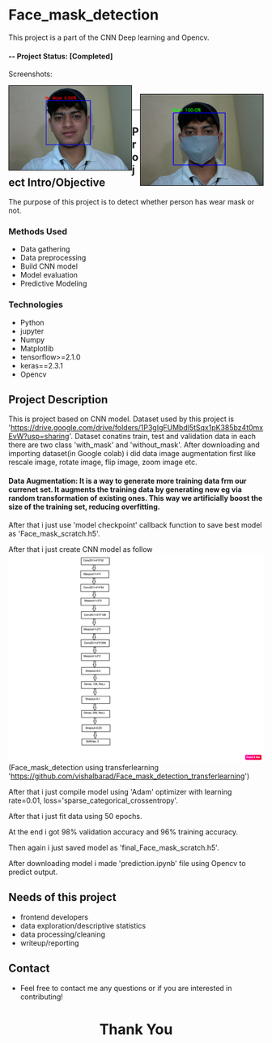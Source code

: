 # Face_mask_detection
This project is a part of the CNN Deep learning and Opencv.

#### -- Project Status: [Completed]

Screenshots:

<img src="pic1.png" style="border: 1px solid black;" align=left height=50% width=48%/></br>
<img src="pic2.png" style="border: 1px solid black;" align=right height=50% width=48%/></br>

----------
## Project Intro/Objective
The purpose of this project is to detect whether person has wear mask or not.

### Methods Used
* Data gathering
* Data preprocessing
* Build CNN model
* Model evaluation
* Predictive Modeling

### Technologies
* Python
* jupyter
* Numpy 
* Matplotlib
* tensorflow>=2.1.0
* keras==2.3.1
* Opencv

## Project Description
This is project based on CNN model. 
Dataset used by this project is 'https://drive.google.com/drive/folders/1P3gIgFUMbdl5tSqx1pK385bz4t0mxEvW?usp=sharing'. Dataset conatins train, test and validation data in each there are two class 'with_mask' and 'without_mask'. After downloading and importing dataset(in Google colab) i did data image augmentation first like rescale image, rotate image, flip image, zoom image etc.
#### **Data Augmentation**: It is a way to generate more training data frm our currenet set. It augments the training data by generating new eg via random transformation of existing ones. This way we artificially boost the size of the training set, reducing overfitting.
After that i just use 'model checkpoint' callback function to save best model as 'Face_mask_scratch.h5'.

After that i just create CNN model as follow
<img src="https://github.com/vishalbarad/Face_mask_detection/blob/master/cnn_scratch.png">
(Face_mask_detection using transferlearning 'https://github.com/vishalbarad/Face_mask_detection_transferlearning')

After that i just compile model using 'Adam' optimizer with learning rate=0.01, loss='sparse_categorical_crossentropy'.

After that i just fit data using 50 epochs.

At the end i got 98% validation accuracy and 96% training accuracy.

Then again i just saved model as 'final_Face_mask_scratch.h5'.

After downloading model i made 'prediction.ipynb' file using Opencv to predict output.

## Needs of this project

- frontend developers
- data exploration/descriptive statistics
- data processing/cleaning
- writeup/reporting

## Contact
* Feel free to contact me any questions or if you are interested in contributing!


<h1 align=center>Thank You</h1>

